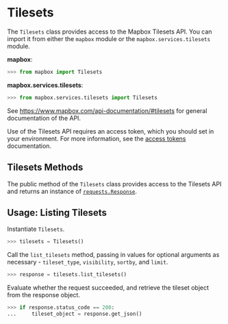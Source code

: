 # Tilesets

The `Tilesets` class provides access to the Mapbox Tilesets API.  You can import it from either the `mapbox` module or the `mapbox.services.tilesets` module.

__mapbox__:

```python
>>> from mapbox import Tilesets
```

__mapbox.services.tilesets__:

```python
>>> from mapbox.services.tilesets import Tilesets
```

See https://www.mapbox.com/api-documentation/#tilesets for general documentation of the API.

Use of the Tilesets API requires an access token, which you should set in your environment.  For more information, see the [access tokens](access_tokens.md) documentation.

## Tilesets Methods

The public method of the `Tilesets` class provides access to the Tilesets API and returns an instance of [`requests.Response`](http://docs.python-requests.org/en/latest/api/#requests.Response).

## Usage: Listing Tilesets

Instantiate `Tilesets`.

```python
>>> tilesets = Tilesets()
```

Call the `list_tilesets` method, passing in values for optional arguments as necessary - `tileset_type`, `visibility`, `sortby`, and `limit`.

```python
>>> response = tilesets.list_tilesets()
```

Evaluate whether the request succeeded, and retrieve the tileset object from the response object.

```python
>>> if response.status_code == 200:
...     tileset_object = response.get_json()
